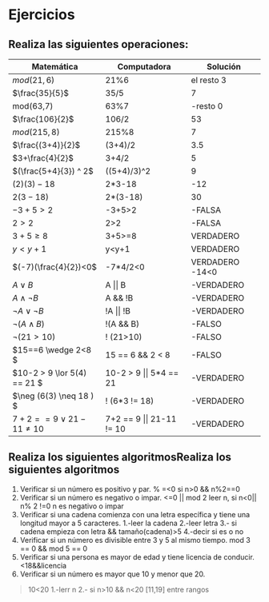 # Ejercicios
Realiza las siguientes operaciones: 
---
|Matemática|Computadora|Solución|
|-|-|-|
|$mod(21,6)$|21%6| el resto 3
|$\frac{35}{5}$|35/5|7
|mod(63,7)|63%7|-resto 0
|$\frac{106}{2}$|106/2|53
|$mod(215,8)$|215%8|7
|$\frac{(3+4)}{2}$|(3+4)/2|3.5
|$3+\frac{4}{2}$|3+4/2|5
|$(\frac{5+4}{3}) ^ 2$|((5+4)/3)^2|9
|$(2)(3)-18$|2*3-18|-12
|$2(3-18)$|2*(3-18)|30
|$-3+5>2$|-3+5>2|-FALSA
|$2>2$|2>2|-FALSA
|$3+5\geq8$|3+5>=8|VERDADERO
|$y < y+1$| y<y+1 | VERDADERO
|$(-7)(\frac{4}{2})<0$|-7*4/2<0|VERDADERO -14<0
|$A \lor B$|A \|\| B|-VERDADERO
|$A \wedge \neg B$ |A && !B|-VERDADERO           
|$\neg A \lor \neg B$|!A \|\| !B| -VERDADERO
|$\neg ( A \wedge B)$|!(A && B)|-FALSO
|$\neg (21>10)$|! (21>10)| -FALSO
|$15==6 \wedge 2<8 $|15 == 6 && 2 < 8| -FALSO
|$10-2 > 9 \lor 5(4) == 21 $|10-2 > 9 \|\| 5*4 == 21| -VERDADERO
|$\neg (6(3) \neq 18 ) $|! (6*3 != 18)|-VERDADERO
|$7+2 == 9 \lor 21 - 11 \neq 10$|7+2 == 9 \|\| 21-11 != 10 | -VERDADERO

## Realiza los siguientes algoritmosRealiza los siguientes algoritmos
1. Verificar si un número es positivo y par.
% =<0     si n>0 && n%2==0
2. Verificar si un número es negativo o impar.
<=0 || mod 2     leer n,   si n<0|| n% 2 !=0 n es negativo o impar 
3. Verificar si una cadena comienza con una letra específica y tiene una longitud mayor a 5 caracteres.
1.-leer la cadena 2.-leer letra 3.- si cadena empieza con letra && tamaño(cadena)>5  4.-decir si es o no
4. Verificar si un número es divisible entre 3 y 5 al mismo tiempo. 
mod 3 == 0 && mod 5 == 0
5. Verificar si una persona es mayor de edad y tiene licencia de conducir.
<18&&licencia
6. Verificar si un número es mayor que 10 y menor que 20.
>10<20  1.-lerr n 2.- si n>10 && n<20 [11,19] entre rangos


